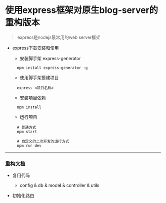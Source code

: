 # 使用express框架对原生blog-server的重构版本

> express是nodejs最常用的web server框架

- express下载安装和使用

  - 安装脚手架 express-generator

  ```
    npm install express-generator -g
  ```
  
  - 使用脚手架搭建项目

  ```
    express <项目名称>
  ```

  - 安装项目依赖

  ```
    npm install
  ```

  - 运行项目

  ```
    # 普通方式
    npm start

    # 自定义的二次开发的运行方式
    npm run dev
  ```

-------------------

### 重构文档

- 复用代码

  - config & db & model & controller & utils

- 初始化路由

  